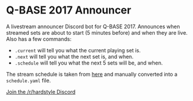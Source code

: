 # Q-BASE 2017 Announcer

A livestream announcer Discord bot for Q-BASE 2017. Announces when streamed sets are about to start (5 minutes before) and when they are live. Also has a few commands:

* `.current` will tell you what the current playing set is.
* `.next` will tell you what the next set is, and when.
* `.schedule` will tell you what the next 5 sets will be, and when.

The stream schedule is taken from [here](https://i.imgur.com/aFZhjVI.jpg) and manually converted into a `schedule.yaml` file.

[Join the /r/hardstyle Discord](https://www.reddit.com/r/hardstyle/comments/6iu2hn/introducing_the_official_rhardstyle_discord/)
